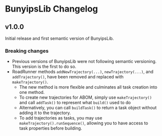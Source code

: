 # BunyipsLib Changelog
## v1.0.0
Initial release and first semantic version of BunyipsLib.
### Breaking changes
- Previous versions of BunyipsLib were not following semantic versioning. This version is the first to do so.
- RoadRunner methods `addNewTrajectory(...)`, `newTrajectory(...)`, and `addTrajectory()`, have been removed and replaced with `makeTrajectory()`.
  - The new method is more flexible and culminates all task creation into one method.
  - To create new trajectories for ABOM, simply use `makeTrajectory()` and call `addTask()` to represent what `build()` used to do
  - Alternatively, you can call `buildTask()` to return a task object without adding it to the trajectory.
  - To add trajectories as tasks, you may use `makeTrajectory().runSequence()`, allowing you to have access to task properties before building.